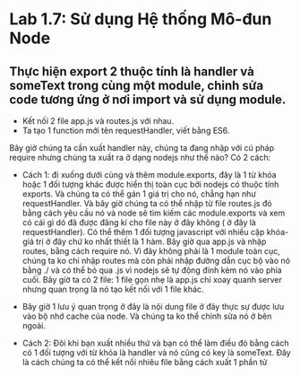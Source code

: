 # Lab 1.7: Sử dụng Hệ thống Mô-đun Node

## Thực hiện export 2 thuộc tính là handler và someText trong cùng một module, chỉnh sửa code tương ứng ở nơi import và sử dụng module.

- Kết nối 2 file app.js và routes.js với nhau.
- Ta tạo 1 function mới tên requestHandler, viết bằng ES6.

Bây giờ chúng ta cần xuất handler này, chúng ta đang nhập với cú pháp require nhưng chúng ta xuất ra ở dạng nodejs như thế nào?
Có 2 cách:

- Cách 1: đi xuống dưới cùng và thêm module.exports, đây là 1 từ khóa hoặc 1 đối tượng khác được hiển thị toàn cục bởi nodejs có thuộc tính exports. Và chúng ta có thể gán 1 giá trị cho nó, chẳng hạn như requestHandler.
  Và bây giờ chúng ta có thể nhập từ file routes.js đó bằng cách yêu cầu nó và node sẽ tìm kiếm các module.exports và xem có cái gì dó đã được đăng kí cho file này ở đây không ( ở đây là requestHandler). Có thể thêm 1 đối tượng javascript với nhiều cặp khóa-giá trị ở đây chứ ko nhất thiết là 1 hàm.
  Bây giờ qua app.js và nhập routes, bằng cách require nó. Vì đây không phải là 1 module toàn cục, chúng ta ko chỉ nhập routes mà còn phải nhập đường dẫn cục bộ vào nó bằng ./ và có thể bỏ qua .js vì nodejs sẽ tự động đính kèm nó vào phía cuối.
  Bây giờ ta có 2 file: 1 file gọn nhẹ là app.js chỉ xoay quanh server nhưng quan trọng là nó tạo kết nối với 1 file khác.

* Bây giờ 1 lưu ý quan trọng ở đây là nội dung file ở đây thực sự được lưu vào bộ nhớ cache của node. Và chúng ta ko thể chỉnh sửa nó ở bên ngoài.

- Cách 2: Đôi khi bạn xuất nhiều thứ và bạn có thể làm điều đó bằng cách có 1 đối tượng với từ khóa là handler và nó cũng có key là someText. Đây là cách chúng ta có thể kết nối nhiêu file bằng cách xuất 1 phần tử
